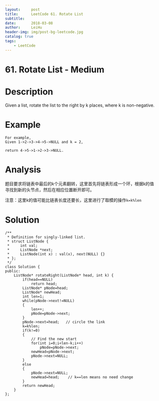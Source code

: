 ```yaml
---
layout:     post
title:      LeetCode 61. Rotate List
subtitle:   
date:       2018-03-08
author:     LeiHu
header-img: img/post-bg-leetcode.jpg
catalog: true
tags:
    - LeetCode
---
```

# 61. Rotate List - Medium

# Description
Given a list, rotate the list to the right by k places, where k is non-negative.

# Example
```
For example,
Given 1->2->3->4->5->NULL and k = 2,

return 4->5->1->2->3->NULL.
```

# Analysis
题目要求将链表中最后的k个元素翻转，这里首先将链表形成一个环，根据k的值寻找到新的头节点，然后在相应位置断开即可。

注意：这里k的值可能比链表长度还要长，这里进行了取模的操作`k=k%len`

# Solution
```
/**
 * Definition for singly-linked list.
 * struct ListNode {
 *     int val;
 *     ListNode *next;
 *     ListNode(int x) : val(x), next(NULL) {}
 * };
 */
class Solution {
public:
    ListNode* rotateRight(ListNode* head, int k) {
        if(head==NULL)
            return head;
        ListNode* pNode=head;
        ListNode* newHead;
        int len=1;
        while(pNode->next!=NULL)
        {
            len++;
            pNode=pNode->next;
        }
        pNode->next=head;   // circle the link
        k=k%len;
        if(k!=0)
        {
            // Find the new start
            for(int i=0;i<len-k;i++)    
                pNode=pNode->next;
            newHead=pNode->next;
            pNode->next=NULL;
        }
        else
        {
            pNode->next=NULL;
            newHead=head;    // k==len means no need change
        }
        return newHead;
    }
};
```
